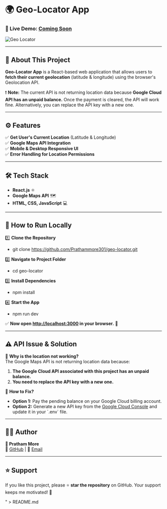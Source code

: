 # 🌍 Geo-Locator App

### 🚀 Live Demo: [Coming Soon]()

![Geo Locator](https://your-image-link.com) <!-- Replace with actual image link -->

---

## 📌 About This Project
**Geo-Locator App** is a React-based web application that allows users to **fetch their current geolocation** (latitude & longitude) using the browser's Geolocation API.  

❗ **Note:** The current API is not returning location data because **Google Cloud API has an unpaid balance.** Once the payment is cleared, the API will work fine. Alternatively, you can replace the API key with a new one.

---

## ⚙️ Features
✅ **Get User's Current Location** (Latitude & Longitude)  
✅ **Google Maps API Integration**  
✅ **Mobile & Desktop Responsive UI**  
✅ **Error Handling for Location Permissions**  

---

## 🛠️ Tech Stack
- **React.js** ⚛️
- **Google Maps API** 🗺️
- **HTML, CSS, JavaScript** 💻  

---

## 🚀 How to Run Locally
1️⃣ **Clone the Repository**  
- git clone https://github.com/Prathammore301/geo-locator.git


2️⃣ **Navigate to Project Folder**  
- cd geo-locator


3️⃣ **Install Dependencies**  
- npm install


4️⃣ **Start the App**  
- npm run dev


✅ **Now open [http://localhost:3000](http://localhost:5173) in your browser.** 🎉  

---

## ⚠️ API Issue & Solution  
📌 **Why is the location not working?**  
The Google Maps API is not returning location data because:  
1. **The Google Cloud API associated with this project has an unpaid balance.**  
2. **You need to replace the API key with a new one.**  

📌 **How to Fix?**  
- **Option 1:** Pay the pending balance on your Google Cloud billing account.  
- **Option 2:** Generate a new API key from the [Google Cloud Console](https://console.cloud.google.com/) and update it in your \`.env\` file.  

---

## 👨‍💻 Author
**👤 Pratham More**  
🔗 [GitHub](https://github.com/Prathammore301) | 📧 [Email](mailto:prathammore301@gmail.com)  

---

## ⭐ Support  
If you like this project, please ⭐ **star the repository** on GitHub. Your support keeps me motivated! 🚀  

" > README.md
